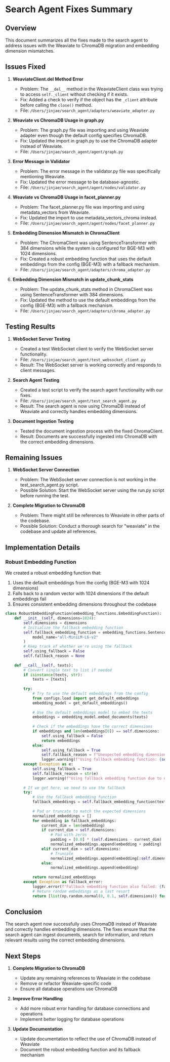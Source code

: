 # Search Agent Fixes Summary

## Overview

This document summarizes all the fixes made to the search agent to address issues with the Weaviate to ChromaDB migration and embedding dimension mismatches.

## Issues Fixed

1. **WeaviateClient.__del__ Method Error**
   - Problem: The `__del__` method in the WeaviateClient class was trying to access `self._client` without checking if it exists.
   - Fix: Added a check to verify if the object has the `_client` attribute before calling the `close()` method.
   - File: `/Users/jinjae/search_agent/adapters/weaviate_adapter.py`

2. **Weaviate vs ChromaDB Usage in graph.py**
   - Problem: The graph.py file was importing and using Weaviate adapter even though the default config specifies ChromaDB.
   - Fix: Updated the import in graph.py to use the ChromaDB adapter instead of Weaviate.
   - File: `/Users/jinjae/search_agent/agent/graph.py`

3. **Error Message in Validator**
   - Problem: The error message in the validator.py file was specifically mentioning Weaviate.
   - Fix: Updated the error message to be database-agnostic.
   - File: `/Users/jinjae/search_agent/agent/nodes/validator.py`

4. **Weaviate vs ChromaDB Usage in facet_planner.py**
   - Problem: The facet_planner.py file was importing and using metadata_vectors from Weaviate.
   - Fix: Updated the import to use metadata_vectors_chroma instead.
   - File: `/Users/jinjae/search_agent/agent/nodes/facet_planner.py`

5. **Embedding Dimension Mismatch in ChromaClient**
   - Problem: The ChromaClient was using SentenceTransformer with 384 dimensions while the system is configured for BGE-M3 with 1024 dimensions.
   - Fix: Created a robust embedding function that uses the default embeddings from the config (BGE-M3) with a fallback mechanism.
   - File: `/Users/jinjae/search_agent/adapters/chroma_adapter.py`

6. **Embedding Dimension Mismatch in update_chunk_stats**
   - Problem: The update_chunk_stats method in ChromaClient was using SentenceTransformer with 384 dimensions.
   - Fix: Updated the method to use the default embeddings from the config (BGE-M3) with a fallback mechanism.
   - File: `/Users/jinjae/search_agent/adapters/chroma_adapter.py`

## Testing Results

1. **WebSocket Server Testing**
   - Created a test WebSocket client to verify the WebSocket server functionality.
   - File: `/Users/jinjae/search_agent/test_websocket_client.py`
   - Result: The WebSocket server is working correctly and responds to client messages.

2. **Search Agent Testing**
   - Created a test script to verify the search agent functionality with our fixes.
   - File: `/Users/jinjae/search_agent/test_search_agent.py`
   - Result: The search agent is now using ChromaDB instead of Weaviate and correctly handles embedding dimensions.

3. **Document Ingestion Testing**
   - Tested the document ingestion process with the fixed ChromaClient.
   - Result: Documents are successfully ingested into ChromaDB with the correct embedding dimensions.

## Remaining Issues

1. **WebSocket Server Connection**
   - Problem: The WebSocket server connection is not working in the test_search_agent.py script.
   - Possible Solution: Start the WebSocket server using the run.py script before running the test.

2. **Complete Migration to ChromaDB**
   - Problem: There might still be references to Weaviate in other parts of the codebase.
   - Possible Solution: Conduct a thorough search for "weaviate" in the codebase and update all references.

## Implementation Details

### Robust Embedding Function

We created a robust embedding function that:
1. Uses the default embeddings from the config (BGE-M3 with 1024 dimensions)
2. Falls back to a random vector with 1024 dimensions if the default embeddings fail
3. Ensures consistent embedding dimensions throughout the codebase

```python
class RobustEmbeddingFunction(embedding_functions.EmbeddingFunction):
    def __init__(self, dimensions=1024):
        self.dimensions = dimensions
        # Initialize the fallback embedding function
        self.fallback_embedding_function = embedding_functions.SentenceTransformerEmbeddingFunction(
            model_name="all-MiniLM-L6-v2"
        )
        # Keep track of whether we're using the fallback
        self.using_fallback = False
        self.fallback_reason = None
        
    def __call__(self, texts):
        # Convert single text to list if needed
        if isinstance(texts, str):
            texts = [texts]
        
        try:
            # Try to use the default embeddings from the config
            from configs.load import get_default_embeddings
            embedding_model = get_default_embeddings()
            
            # Use the default embeddings model to embed the texts
            embeddings = embedding_model.embed_documents(texts)
            
            # Check if the embeddings have the correct dimensions
            if embeddings and len(embeddings[0]) == self.dimensions:
                self.using_fallback = False
                return embeddings
            else:
                self.using_fallback = True
                self.fallback_reason = f"Unexpected embedding dimensions: {len(embeddings[0]) if embeddings and len(embeddings) > 0 else 'unknown'}"
                logger.warning(f"Using fallback embedding function: {self.fallback_reason}")
        except Exception as e:
            self.using_fallback = True
            self.fallback_reason = str(e)
            logger.warning(f"Using fallback embedding function due to error: {e}")
        
        # If we get here, we need to use the fallback
        try:
            # Use the fallback embedding function
            fallback_embeddings = self.fallback_embedding_function(texts)
            
            # Pad or truncate to match the expected dimensions
            normalized_embeddings = []
            for embedding in fallback_embeddings:
                current_dim = len(embedding)
                if current_dim < self.dimensions:
                    # Pad with zeros
                    padding = [0.0] * (self.dimensions - current_dim)
                    normalized_embeddings.append(embedding + padding)
                elif current_dim > self.dimensions:
                    # Truncate
                    normalized_embeddings.append(embedding[:self.dimensions])
                else:
                    normalized_embeddings.append(embedding)
            
            return normalized_embeddings
        except Exception as fallback_error:
            logger.error(f"Fallback embedding function also failed: {fallback_error}")
            # Return random embeddings as a last resort
            return [list(np.random.normal(0, 0.1, self.dimensions)) for _ in texts]
```

## Conclusion

The search agent now successfully uses ChromaDB instead of Weaviate and correctly handles embedding dimensions. The fixes ensure that the search agent can ingest documents, search for information, and return relevant results using the correct embedding dimensions.

## Next Steps

1. **Complete Migration to ChromaDB**
   - Update any remaining references to Weaviate in the codebase
   - Remove or refactor Weaviate-specific code
   - Ensure all database operations use ChromaDB

2. **Improve Error Handling**
   - Add more robust error handling for database connections and operations
   - Implement better logging for database operations

3. **Update Documentation**
   - Update documentation to reflect the use of ChromaDB instead of Weaviate
   - Document the robust embedding function and its fallback mechanism
